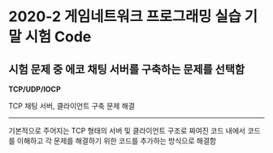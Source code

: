 # 2020-2 게임네트워크 프로그래밍 실습 기말 시험 Code

## 시험 문제 중 에코 채팅 서버를 구축하는 문제를 선택함

__TCP/UDP/IOCP__

TCP 채팅 서버, 클라이언트 구축 문제 해결

--------------------------------------------------------------------

기본적으로 주어지는 TCP 형태의 서버 및 클라이언트 구조로 짜여진 코드 내에서 코드를 이해하고 각 문제를 해결하기 위한 코드를 추가하는 방식으로 해결함
